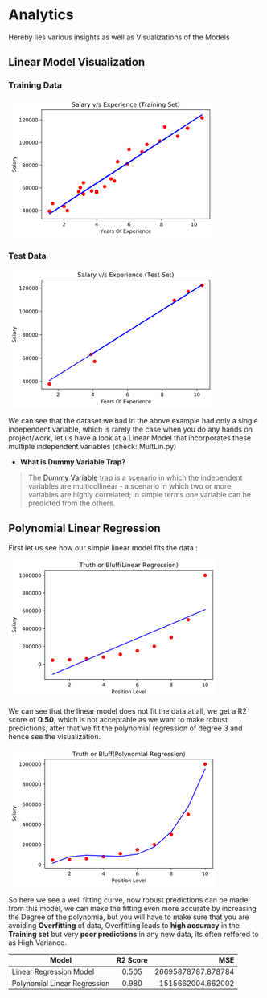 # Analytics
Hereby lies various insights as well as Visualizations of the Models

## Linear Model Visualization
### Training Data 
![Regression Line for Training Data](https://github.com/Lohomi/Analytics/blob/master/Training%20Data.png)

### Test Data
![TestData](https://github.com/Lohomi/Analytics/blob/master/Test%20Set.png)

We can see that the dataset we had in the above example had only a single independent variable, which is rarely the case when you do any   hands on project/work, let us have a look at a Linear Model that incorporates these multiple independent variables (check: MultLin.py)
  - **What is Dummy Variable Trap?**
  > The [Dummy Variable](https://www.algosome.com/articles/dummy-variable-trap-regression.html) trap is a scenario in which the independent variables are multicollinear - a scenario in which two or more        variables are highly correlated; in simple terms one variable can be predicted from the others. 
## Polynomial Linear Regression
First let us see how our simple linear model fits the data :

![](https://github.com/Lohomi/Analytics/blob/master/LinearReg(PolyModel).png)

We can see that the linear model does not fit the data at all, we get a R2 score of **0.50**, which is not acceptable as we want to make robust predictions, after that we fit the polynomial regression of degree 3 and hence see the visualization.

![](https://github.com/Lohomi/Analytics/blob/master/PolyRegVisualization(degree3).png)

So here we see a well fitting curve, now robust predictions can be made from this model, we can make the fitting even more accurate by increasing the Degree of the polynomia, but you will have to make sure that you are avoiding **Overfitting** of data, Overfitting leads to **high accuracy** in the **Training set** but very **poor predictions** in any new data, its often reffered to as High Variance.

| Model | R2 Score | MSE |
| ----- |:--------:|----:|
|Linear Regression Model | 0.505 | 26695878787.878784 |
|Polynomial Linear Regression | 0.980 | 1515662004.662002 |
